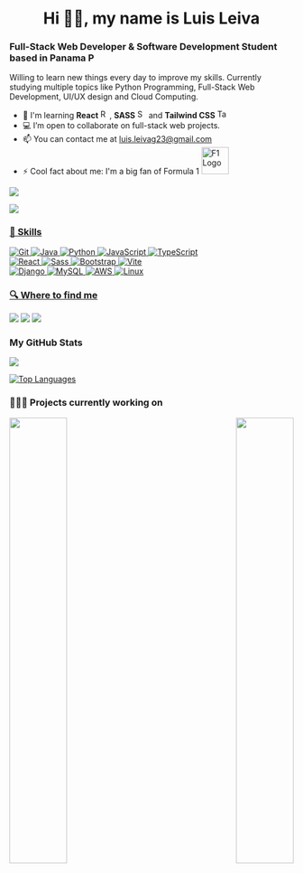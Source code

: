 <h1 align='center'>Hi 👋🏼, my name is Luis Leiva</h1>

### Full-Stack Web Developer & Software Development Student based in Panama <img alt="Panama Flag" style='height: 1rem' src='https://upload.wikimedia.org/wikipedia/commons/a/ab/Flag_of_Panama.svg'>

Willing to learn new things every day to improve my skills. Currently studying multiple topics like Python Programming, Full-Stack Web Development, UI/UX design and Cloud Computing.
- 🧠  I'm learning **React** <img alt="React Logo" style='height: 1rem' src='https://upload.wikimedia.org/wikipedia/commons/a/a7/React-icon.svg'>, **SASS** <img alt="SASS Logo" style='height: 1rem' src='https://upload.wikimedia.org/wikipedia/commons/9/96/Sass_Logo_Color.svg'> and **Tailwind CSS** <img alt="Tailwind CSS Logo" style='height: 1rem' src='https://upload.wikimedia.org/wikipedia/commons/d/d5/Tailwind_CSS_Logo.svg'>
- 💻 I’m open to collaborate on full-stack web projects.
- 📫 You can contact me at [luis.leivag23@gmail.com](mailto:luis.leivag23@gmail.com)
- ⚡ Cool fact about me: I'm a big fan of Formula 1 <img alt="F1 Logo" style='width: 3rem' src='https://upload.wikimedia.org/wikipedia/commons/3/33/F1.svg'>

<a href="https://www.codewars.com/users/Luislev" target="_blank" rel="noreferrer"><img src="https://www.codewars.com/users/Luislev/badges/small"/>

![](https://komarev.com/ghpvc/?username=luislev&color=green&style=for-the-badge)

### 🎒 Skills

![Git](https://img.shields.io/badge/git-F05032?style=for-the-badge&logo=git&logoColor=white&labelColor=101010)
![Java](https://img.shields.io/badge/Java-5382a1?style=for-the-badge&logo=intellijidea&logoColor=white&labelColor=101010)
![Python](https://img.shields.io/badge/Python-4584b6?style=for-the-badge&logo=python&logoColor=white&labelColor=101010)
![JavaScript](https://img.shields.io/badge/JavaScript-F7DF1E?style=for-the-badge&logo=javascript&logoColor=white&labelColor=101010)
![TypeScript](https://img.shields.io/badge/TypeScript-3178C6?style=for-the-badge&logo=typescript&logoColor=white&labelColor=101010)
</br>
![React](https://img.shields.io/badge/React-61DBFB?style=for-the-badge&logo=react&logoColor=white&labelColor=101010)
![Sass](https://img.shields.io/badge/SASS-CD6799?style=for-the-badge&logo=sass&logoColor=white&labelColor=101010)
![Bootstrap](https://img.shields.io/badge/Bootstrap-7952B3?style=for-the-badge&logo=bootstrap&logoColor=white&labelColor=101010)
![Vite](https://img.shields.io/badge/Vite-646CFF?style=for-the-badge&logo=vite&logoColor=white&labelColor=101010)
</br>
![Django](https://img.shields.io/badge/Django-092E20?style=for-the-badge&logo=django&logoColor=white&labelColor=101010)
![MySQL](https://img.shields.io/badge/MySQL-4479A1?style=for-the-badge&logo=mysql&logoColor=white&labelColor=101010)
![AWS](https://img.shields.io/badge/AWS-FF9900?style=for-the-badge&logo=amazon-aws&logoColor=white&labelColor=101010)
![Linux](https://img.shields.io/badge/Linux-FCC624?style=for-the-badge&logo=linux&logoColor=white&labelColor=101010)

### 🔍 Where to find me

<a href="https://www.github.com/luislev" target="_blank" rel="noreferrer"><img src="https://img.shields.io/badge/Github-181717?style=for-the-badge&logo=github&logoColor=white&labelColor=101010"/></a> 
<a href="https://www.linkedin.com/in/luisleivadev" target="_blank" rel="noreferrer"> <img src="https://img.shields.io/badge/Linkedin-0A66C2?style=for-the-badge&logo=linkedin&logoColor=white&labelColor=101010"/></a> 
<a href="https://www.x.com/luisleivadev" target="_blank" rel="noreferrer"> <img src="https://img.shields.io/badge/Twitter-000000?style=for-the-badge&logo=X&logoColor=white&labelColor=101010"/></a>

### My GitHub Stats

<a href="http://www.github.com/luislev"><img src="https://github-readme-streak-stats.herokuapp.com/?user=luislev&stroke=ffffff&background=1c1917&ring=22c55e&fire=22c55e&currStreakNum=ffffff&currStreakLabel=22c55e&sideNums=ffffff&sideLabels=ffffff&dates=ffffff&hide_border=true" /></a>

<a href="https://github.com/luislev" align="left"><img src="https://github-readme-stats.vercel.app/api/top-langs/?username=luislev&langs_count=10&title_color=22c55e&text_color=ffffff&icon_color=22c55e&bg_color=1c1917&hide_border=true&locale=en&custom_title=Top%20%Languages" alt="Top Languages" /></a>

### 👨🏻‍💻 Projects currently working on

<div width="100%" align="center"><a href="https://github.com/luislev/sign-up-form-bluenred" align="left"><img align="left" width="45%" src="https://github-readme-stats.vercel.app/api/pin/?username=luislev&repo=sign-up-form-bluenred&title_color=22c55e&text_color=ffffff&icon_color=22c55e&bg_color=1c1917&hide_border=true&locale=en" /></a><a href="https://github.com/luislev/REST-country-flag-api" align="right"><img align="right" width="45%" src="https://github-readme-stats.vercel.app/api/pin/?username=luislev&repo=REST-country-flag-api&title_color=22c55e&text_color=ffffff&icon_color=22c55e&bg_color=1c1917&hide_border=true&locale=en" /></a></div><br /><br /><br /><br /><br /><br /><br />
